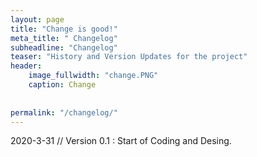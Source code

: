 ```yaml
---
layout: page
title: "Change is good!"
meta_title: " Changelog"
subheadline: "Changelog"
teaser: "History and Version Updates for the project"
header:
    image_fullwidth: "change.PNG"
    caption: Change
    
    
permalink: "/changelog/"
---
```


2020-3-31 // Version 0.1
:   Start of Coding and Desing.



 
